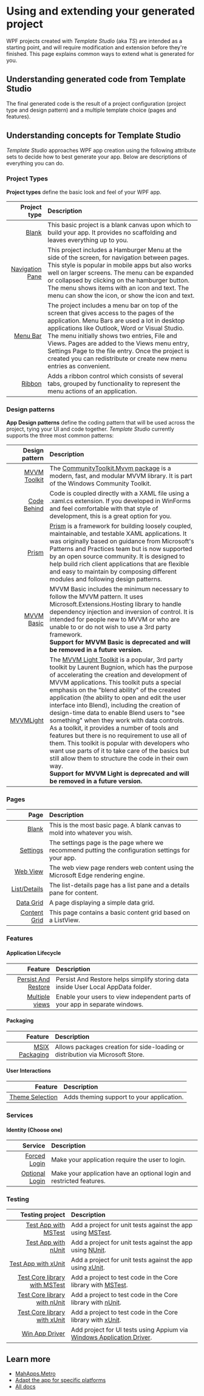 # Using and extending your generated project

WPF projects created with *Template Studio* (aka *TS*) are intended as a starting point, and will require modification and extension before they're finished. This page explains common ways to extend what is generated for you.

## Understanding generated code from Template Studio

The final generated code is the result of a project configuration (project type and design pattern) and a multiple template choice (pages and features).

## Understanding concepts for Template Studio

*Template Studio* approaches WPF app creation using the following attribute sets to decide how to best generate your app.  Below are descriptions of everything you can do.

### Project Types

**Project types** define the basic look and feel of your WPF app.

| Project type | Description |
|-------------:|:------------|
| [Blank](./projectTypes/blank.md) | This basic project is a blank canvas upon which to build your app. It provides no scaffolding and leaves everything up to you. |
| [Navigation Pane](./projectTypes/navigationpane.md) | This project includes a Hamburger Menu at the side of the screen, for navigation between pages. This style is popular in mobile apps but also works well on larger screens. The menu can be expanded or collapsed by clicking on the hamburger button. The menu shows items with an icon and text. The menu can show the icon, or show the icon and text.|
| [Menu Bar](./projectTypes/menubar.md) | The project includes a menu bar on top of the screen that gives access to the pages of the application. Menu Bars are used a lot in desktop applications like Outlook, Word or Visual Studio. The menu initially shows two entries, File and Views. Pages are added to the Views menu entry, Settings Page to the file entry. Once the project is created you can redistribute or create new menu entries as convenient. |
| [Ribbon](./projectTypes/ribbon.md) | Adds a ribbon control which consists of several tabs, grouped by functionality to represent the menu actions of an application. |

### Design patterns

**App Design patterns** define the coding pattern that will be used across the project, tying your UI and code together. *Template Studio* currently supports the three most common patterns:

| Design pattern| Description |
|--------------:|:------------|
| [MVVM Toolkit](./frameworks/mvvmtoolkit.md) | The [CommunityToolkit.Mvvm package](https://aka.ms/mvvmtoolkit) is a modern, fast, and modular MVVM library. It is part of the Windows Community Toolkit. |
| [Code Behind](./frameworks/codebehind.md) | Code is coupled directly with a XAML file using a .xaml.cs extension. If you developed in WinForms and feel comfortable with that style of development, this is a great option for you. |
| [Prism](./frameworks/prism.md) | [Prism](https://github.com/PrismLibrary/Prism) is a framework for building loosely coupled, maintainable, and testable XAML applications. It was originally based on guidance from Microsoft's Patterns and Practices team but is now supported by an open source community. It is designed to help build rich client applications that are flexible and easy to maintain by composing different modules and following design patterns.
| [MVVM Basic](./frameworks/mvvmbasic.md) | MVVM Basic includes the minimum necessary to follow the MVVM pattern. It uses Microsoft.Extensions.Hosting library to handle dependency injection and inversion of control. It is intended for people new to MVVM or who are unable to or do not wish to use a 3rd party framework.<br />**Support for MVVM Basic is deprecated and will be removed in a future version.**|
| [MVVMLight](./frameworks/mvvmlight.md) | The [MVVM Light Toolkit](https://github.com/lbugnion/mvvmlight) is a popular, 3rd party toolkit by Laurent Bugnion, which has the purpose of accelerating the creation and development of MVVM applications. This toolkit puts a special emphasis on the "blend ability" of the created application (the ability to open and edit the user interface into Blend), including the creation of design-time data to enable Blend users to "see something" when they work with data controls.<br />As a toolkit, it provides a number of tools and features but there is no requirement to use all of them. This toolkit is popular with developers who want use parts of it to take care of the basics but still allow them to structure the code in their own way.<br />**Support for MVVM Light is deprecated and will be removed in a future version.**|

### Pages

| Page        | Description |
|------------:|:------------|
| [Blank](./pages/blank.md) | This is the most basic page. A blank canvas to mold into whatever you wish. |
| [Settings](./pages/settings.md)  | The settings page is the page where we recommend putting the configuration settings for your app. |
| [Web View](./pages/webview.md)  | The web view page renders web content using the Microsoft Edge rendering engine. |
| [List/Details](./pages/listdetails.md)  | The list-details page has a list pane and a details pane for content. |
| [Data Grid](./pages/datagrid.md)  | A page displaying a simple data grid. |
| [Content Grid](./pages/contentgrid.md)  | This page contains a basic content grid based on a ListView. |

### Features

#### Application Lifecycle

| Feature | Description |
|-------------:|:-------------|
| [Persist And Restore](./features/persist-and-restore.md) | Persist And Restore helps simplify storing data inside User Local AppData folder. |
| [Multiple views](./features/multiple-views.md) | Enable your users to view independent parts of your app in separate windows. |

#### Packaging

| Feature | Description |
|-------------:|:-------------|
| [MSIX Packaging](./features/msix-packaging.md) | Allows packages creation for side-loading or distribution via Microsoft Store. |

#### User Interactions

| Feature | Description |
|-------------:|:-------------|
| [Theme Selection](./features/theme-selection.md) | Adds theming support to your application. |

### Services

#### Identity (Choose one)

| Service | Description |
|--------:|:------------|
| [Forced Login](./services/forced-login.md) | Make your application require the user to login. |
| [Optional Login](./services/optional-login.md) | Make your application have an optional login and restricted features. |

### Testing

| Testing project | Description |
|-----:|:------------|
| [Test App with MSTest](./testing/app-mstest.md) | Add a project for unit tests against the app using [MSTest](https://github.com/Microsoft/testfx). |
| [Test App with nUnit](./testing/app-nunit.md) | Add a project for unit tests against the app using [NUnit](https://github.com/nunit/docs/wiki/NUnit-Documentation). |
| [Test App with xUnit](./testing/app-xunit.md) | Add a project for unit tests against the app using [xUnit](https://xunit.net/). |
| [Test Core library with MSTest](./testing/core-mstest.md) | Add a project to test code in the Core library with [MSTest](https://github.com/Microsoft/testfx). |
| [Test Core library with nUnit](./testing/core-nunit.md) | Add a project to test code in the Core library with [nUnit](https://nunit.org/). |
| [Test Core library with xUnit](./testing/core-xunit.md) | Add a project to test code in the Core library with [xUnit](https://xunit.net/). |
| [Win App Driver](./testing/win-app-driver.md) | Add project for UI tests using Appium via [Windows Application Driver](https://github.com/Microsoft/WinAppDriver). |

## Learn more

- [MahApps.Metro](./mahapps-metro.md)
- [Adapt the app for specific platforms](./platform-specific-recommendations.md)
- [All docs](../README.md)